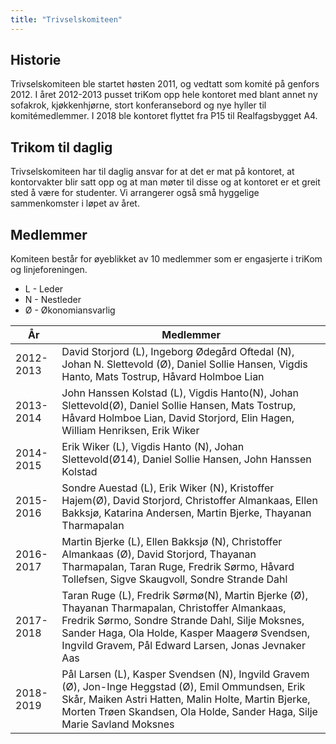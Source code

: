 ```yaml
---
title: "Trivselskomiteen"
---
```


Historie
--------

Trivselskomiteen ble startet høsten 2011, og vedtatt som komité på
genfors 2012. 
I året 2012-2013 pusset triKom opp hele kontoret med blant annet ny sofakrok, kjøkkenhjørne, stort konferansebord og nye hyller til komitémedlemmer. I 2018 ble kontoret flyttet fra P15 til Realfagsbygget A4. 

Trikom til daglig
-----------------
Trivselskomiteen har til daglig ansvar for at det er mat på kontoret, at kontorvakter blir satt opp og at man møter til disse og at kontoret er et greit sted å være for studenter. Vi arrangerer også små hyggelige sammenkomster i løpet av året. 


Medlemmer
---------

Komiteen består for øyeblikket av 10 medlemmer som er engasjerte i
triKom og linjeforeningen.

-   L - Leder
-   N - Nestleder
-   Ø - Økonomiansvarlig

År|Medlemmer
---|---
2012-2013|David Storjord (L), Ingeborg Ødegård Oftedal (N), Johan N. Slettevold (Ø), Daniel Sollie Hansen, Vigdis Hanto, Mats Tostrup, Håvard Holmboe Lian
2013-2014|John Hanssen Kolstad (L), Vigdis Hanto(N), Johan Slettevold(Ø), Daniel Sollie Hansen, Mats Tostrup, Håvard Holmboe Lian, David Storjord, Elin Hagen, William Henriksen, Erik Wiker
2014-2015|Erik Wiker (L), Vigdis Hanto (N), Johan Slettevold(Ø14), Daniel Sollie Hansen, John Hanssen Kolstad|Mats Tostrup, Håvard Holmboe Lian, David Storjord, William Henriksen, Sondre Auestad, Kristoffer Hajem(Ø)
2015-2016|Sondre Auestad (L), Erik Wiker (N), Kristoffer Hajem(Ø), David Storjord, Christoffer Almankaas, Ellen Bakksjø, Katarina Andersen, Martin Bjerke, Thayanan Tharmapalan
2016-2017|Martin Bjerke (L), Ellen Bakksjø (N), Christoffer Almankaas (Ø), David Storjord, Thayanan Tharmapalan, Taran Ruge, Fredrik Sørmo, Håvard Tollefsen, Sigve Skaugvoll, Sondre Strande Dahl
2017-2018|Taran Ruge (L), Fredrik Sørmø(N), Martin Bjerke (Ø), Thayanan Tharmapalan, Christoffer Almankaas, Fredrik Sørmo, Sondre Strande Dahl, Silje Moksnes, Sander Haga, Ola Holde, Kasper Maagerø Svendsen, Ingvild Gravem, Pål Edward Larsen, Jonas Jevnaker Aas
2018-2019|Pål Larsen (L), Kasper Svendsen (N), Ingvild Gravem (Ø), Jon-Inge Heggstad (Ø), Emil Ommundsen, Erik Skår, Maiken Astri Hatten, Malin Holte, Martin Bjerke, Morten Trøen Skandsen, Ola Holde, Sander Haga, Silje Marie Savland Moksnes